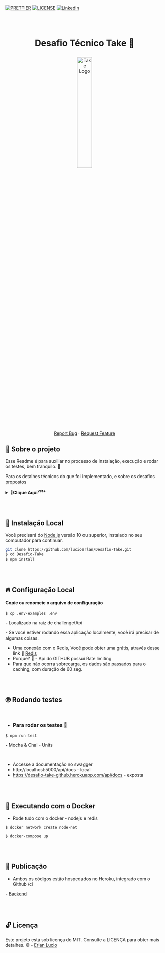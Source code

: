 <!-- PROJECT SHIELDS -->

[![PRETTIER](https://img.shields.io/badge/code_style-prettier-ff69b4.svg?style=flat-square)](https://gitter.im/jlongster/prettie)
[![LICENSE](https://img.shields.io/github/license/arshadkazmi42/awesome-github-init.svg)](https://github.com/arshadkazmi42/awesome-github-init/LICENSE)
[![LinkedIn][linkedin-shield]](https://www.linkedin.com/in/erlanlucio/)

<!-- PROJECT -->

<br /><br />

<p align="center">
  <h1 align="center">

Desafio Técnico Take 🙋

  </h3> 
  <p align="center">
    <img width="30%" src="https://www.take.net/files/uploads/2020/09/logo-header.svg" alt="Take Logo" >
    <br />
    <br />
    <a href="https://github.com/lucioerlan/Desafio-Take/issues">Report Bug</a>
    ·
    <a href="https://github.com/lucioerlan/Desafio-Take/issues">Request Feature</a>
  </p>
</p>

<!-- ABOUT THE PROJECT -->

## 🤔 Sobre o projeto

Esse Readme é para auxiliar no processo de instalação, execução e rodar os testes, bem tranquilo. 👋

Para os detalhes técnicos do que foi implementado, e sobre os desafios propostos <details> <summary><b>🎷Clique Aqui<sup>ver+</sup></b></summary>

  <ul>
    <li><a target="_blank" rel="noopener noreferrer" href='https://github.com/lucioerlan/Desafio-Take/develop/DESAFIO.md'> README COM OS DESAFIOS </a></li>
  </ul> 
</details>

<br /><br />

<!-- INSTALLATION -->

## 🔨 Instalação Local

Você precisará do [Node.js](https://nodejs.org) versão 10 ou superior, instalado no seu computador para continuar.

```bash
git clone https://github.com/lucioerlan/Desafio-Take.git
$ cd Desafio-Take
$ npm install
```

<br /> <br />

<!-- SETUP -->

## 🔥 Configuração Local

#### Copie ou renomeie o arquivo de configuração

```
$ cp .env-examples .env
```

**-** Localizado na raiz de challenge\Api

**-** Se você estiver rodando essa aplicação localmente, você irá precisar de algumas coisas.

- Uma conexão com o Redis, Você pode obter uma grátis, através desse link 💁 [Redis](https://app.redislabs.com)
- Porque? 🤔 - Api do GITHUB possui Rate limiting
- Para que não ocorra sobrecarga, os dados são passados para o caching, com duração de 60 seg.

<br /><br />

<!-- RUNNING TESTS -->

## 🤓 Rodando testes

<br />

- ### Para rodar os testes 🤑

```
$ npm run test
```

**-** Mocha & Chai - Units

<br />

<!-- DOCUMENTATION -->

- Accesse a documentação no swagger
- http://localhost:5000/api/docs - local
- https://desafio-take-github.herokuapp.com/api/docs - exposta

<br /><br />

<!-- DOCKER -->

## 🐳 Executando com o Docker

- Rode tudo com o docker - nodejs e redis

```
$ docker network create node-net
```

```
$ docker-compose up
```

<br /><br />

<!-- PUBLICATION -->

## 🤖 Publicação

- Ambos os códigos estão hospedados no Heroku, integrado com o Github /ci

**-** <a href="https://desafio-take-github.herokuapp.com/api/docs" target="_blank">Backend</a>

<br /><br />

<!-- LICENSE -->

## 🔓 Licença

Este projeto está sob licença do MIT. Consulte a LICENÇA para obter mais detalhes. © - [Erlan Lucio](https://www.linkedin.com/in/erlanlucio/)

<!-- MARKDOWN LINKS & IMAGES -->
<!-- https://www.markdownguide.org/basic-syntax/#reference-style-links -->

[contributors-shield]: https://img.shields.io/github/contributors/othneildrew/Best-README-Template.svg?style=flat-square
[contributors-url]: https://github.com/othneildrew/Best-README-Template/graphs/contributors
[forks-shield]: https://img.shields.io/github/forks/othneildrew/Best-README-Template.svg?style=flat-square
[forks-url]: https://github.com/othneildrew/Best-README-Template/network/members
[stars-shield]: https://img.shields.io/github/stars/othneildrew/Best-README-Template.svg?style=flat-square
[stars-url]: https://github.com/othneildrew/Best-README-Template/stargazers
[issues-shield]: https://img.shields.io/github/issues/othneildrew/Best-README-Template.svg?style=flat-square
[issues-url]: https://github.com/othneildrew/Best-README-Template/issues
[license-shield]: https://img.shields.io/github/license/othneildrew/Best-README-Template.svg?style=flat-square
[license-url]: https://github.com/othneildrew/Best-README-Template/blob/master/LICENSE.txt
[linkedin-shield]: https://img.shields.io/badge/-LinkedIn-black.svg?style=flat-square&logo=linkedin&colorB=555
[linkedin-url]: https://linkedin.com/in/othneildrew
[product-screenshot]: images/screenshot.png
